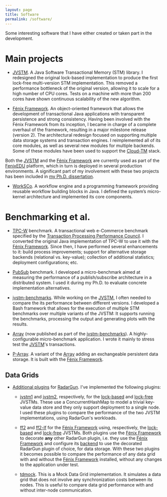 ```yaml
---
layout: page
title: Software
permalink: /software/
---
```


Some interesting software that I have either created or taken part in the
development.

<!-- I have been involved in the development of the following software: -->

<!-- Below is a list with my most relevant contributions to software development -->
<!-- projects. -->

<!-- #Here's some of the software to which I've made significant contributions. -->

<!-- ***Here is a list of the most important (some) software products to whose -->
<!-- development I've contributed to.*** -->

<!-- **Here is a list of software to 'whose' development I’ve contributed to.** -->

<!-- In my software development activity I've contributed to the following ( -->

<!-- I've contributed to the development of the following software. -->

<!-- # Software -->

# Main projects

* [JVSTM].  A Java Software Transactional Memory (STM) library. I redesigned
  the original lock-based implementation to produce the first lock-free
  multi-version STM implementation. This removed a performance bottleneck of
  the original version, allowing it to scale for a high number of CPU
  cores. Tests on a machine with more than 200 cores have shown continuous
  scalability of the new algorithm.

* [Fénix Framework].  An object-oriented framework that allows the development
  of transactional Java applications with transparent persistence and strong
  consistency. Having been involved with the Fénix Framework from its
  inception, I became in charge of a complete overhaul of the framework,
  resulting in a major milestone release (version 2). The architectural
  redesign focused on supporting multiple data storage systems and transaction
  engines. I reimplemented all of its core modules, as well as several new
  modules for multiple backends.  Some of these modules have been used to
  support the [Cloud-TM] stack.
  
Both the [JVSTM] and the [Fénix Framework] are currently used as part of the
[FenixEDU] platform, which in turn is deployed in several production
environments.  A significant part of my involvement with these two projects
has been included in
[my Ph.D. dissertation]({{site.url}}/permalinks/publications/2014-fernandes-phd.pdf).

* [WorkSCo].  A workflow engine and a programming framework providing reusable
  workflow building blocks in Java. I defined the system’s micro-kernel
  architecture and implemented its core components.

# Benchmarking et al.

* [TPC-W] benchmark.  A transactional web e-Commerce benchmark specified by
  the [Transaction Processing Performance Council](http://www.tpc.org/). I
  converted the original Java implementation of TPC-W to use it with the
  [Fénix Framework]. Since then, I have performed several enhancements to it:
  build process improvements; support for alternative storage backends
  (relational vs. key-value); collection of additional statistics; deployment
  configurations; etc.

* [PubSub] benchmark.  I developed a micro-benchmark aimed at measuring the
  performance of a publish/subscribe architecture in a distributed system.  I
  used it during my Ph.D. to evaluate concrete implementation alternatives.

* [jvstm-benchmarks].  While working on the [JVSTM], I often needed to compare
  the its performance between different versions.  I developed a Bash
  framework that allows for the execution of multiple STM benchmarks over
  multiple variants of the JVSTM: It supports running the benchmarks,
  processing the output and generating plots with the results.
  
* [Array] (now published as part of the [jvstm-benchmarks]).  A
  highly-configurable micro-benchmark application.  I wrote it mainly to
  stress test the [JVSTM]'s transactions.

* [P-Array].  A variant of the [Array] adding an exchangeable persistent data
  storage.  It is built with the [Fénix Framework].

## Data Grids

* [Additional plugins][RadarGun smf extras] for [RadarGun].  I've implemented
  the following plugins:
  
     * [jvstm1][RadarGun-jvstm1] and [jvstm2][RadarGun-jvstm1], respectively,
       for the [lock-based][JVSTM-lb] and [lock-free][JVSTM-lf] JVSTMs.  These
       use a ConcurrentHashMap to model a trivial key-value data store and
       they only support deployment to a single node.  I used these plugins to
       compare the performance of the two JVSTM implementations, using
       RadarGun's workloads.
       
     * [ff2][RadarGun-ff2] and [ff2-lf][RadarGun-ff2-lf] for the
       [Fénix Framework] using, respectively, the [lock-based][JVSTM-lb] and
       [lock-free][JVSTM-lf] JVSTMs.  Both plugins use the [Fénix Framework]
       to decorate **any** other RadarGun plugin, i.e. they use the
       [Fénix Framework] and configure its [backend][ff-backend-doc] to use
       the decorated RadarGun plugin of choice, for data storage.  With these
       two plugins it becomes possible to compare the performance of any data
       grid with and without the [Fénix Framework] installed, without any
       changes to the application under test.

     * [tdmock][RadarGun-tdmock].  This is a Mock Data Grid implementation.
       It simulates a data grid that does not involve any synchronization
       costs between its nodes.  This is useful to compare data grid
       performance with and without inter-node communication.
     
<!-- # Misc -->

<!-- * [Advice] -->

<!--   A Java library to support a simple -->
<!--   [method advising](http://en.wikipedia.org/wiki/Advice_(programming)) -->
<!--   technique. -->

<!-- * [csv_average.sh] -->

<!-- * [deal_poker.sh] -->

[Array]: https://github.com/inesc-id-esw/jvstm-benchmarks/tree/master/array
[Advice]: http://inesc-id-esw.github.io/advice/
[Cloud-TM]: http://www.cloudtm.eu/
[FenixEDU]: http://fenixedu.org/
[Fénix Framework]: http://fenix-framework.github.io/
[JVSTM]: http://inesc-id-esw.github.io/jvstm/
[WorkSCo]: http://sourceforge.net/projects/worksco/
[TPC-W]: https://github.com/fenix-framework/examples/tree/develop/tpcw
[PubSub]: https://github.com/smmf/pubsub-bench
[jvstm-benchmarks]: https://github.com/inesc-id-esw/jvstm-benchmarks
[P-Array]: https://github.com/smmf/p-array
[RadarGun]: https://github.com/radargun/radargun
[RadarGun smf extras]: https://github.com/smmf/radargun


[RadarGun-tdmock]: https://github.com/smmf/radargun/tree/feature/stm-plugins/plugins/tdmock
[RadarGun-jvstm1]: https://github.com/smmf/radargun/tree/feature/stm-plugins/plugins/jvstm1 
[RadarGun-jvstm2]: https://github.com/smmf/radargun/tree/feature/stm-plugins/plugins/jvstm2
[RadarGun-ff2]: https://github.com/smmf/radargun/tree/feature/stm-plugins/plugins/ff2
[RadarGun-ff2-lf]: https://github.com/smmf/radargun/tree/feature/stm-plugins/plugins/ff2-lf
[RadarGun-tdmock]: https://github.com/smmf/radargun/tree/feature/stm-plugins/plugins/tdmock
[JVSTM-lb]: https://github.com/inesc-id-esw/jvstm/tree/jvstm-lock-based
[JVSTM-lf]: https://github.com/inesc-id-esw/jvstm
[ff-backend-doc]: http://fenix-framework.github.io/BackEnds.html
